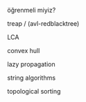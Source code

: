 öğrenmeli miyiz?

treap / (avl-redblacktree) 


LCA 

convex hull 

lazy propagation 

string algorithms 

topological sorting 

